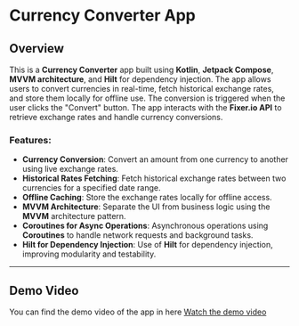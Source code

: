 # Currency Converter App

## Overview

This is a **Currency Converter** app built using **Kotlin**, **Jetpack Compose**, **MVVM architecture**, and **Hilt** for dependency injection. The app allows users to convert currencies in real-time, fetch historical exchange rates, and store them locally for offline use. The conversion is triggered when the user clicks the "Convert" button. The app interacts with the **Fixer.io API** to retrieve exchange rates and handle currency conversions.

### Features:
- **Currency Conversion**: Convert an amount from one currency to another using live exchange rates.
- **Historical Rates Fetching**: Fetch historical exchange rates between two currencies for a specified date range.
- **Offline Caching**: Store the exchange rates locally for offline access.
- **MVVM Architecture**: Separate the UI from business logic using the **MVVM** architecture pattern.
- **Coroutines for Async Operations**: Asynchronous operations using **Coroutines** to handle network requests and background tasks.
- **Hilt for Dependency Injection**: Use of **Hilt** for dependency injection, improving modularity and testability.

---

## Demo Video

You can find the demo video of the app in here
[Watch the demo video](https://drive.google.com/file/d/1eVXpG4H8d8AeQCulI3jxMsnAAYuKqlap/view?usp=sharing)